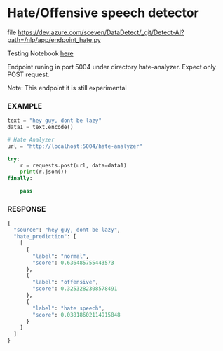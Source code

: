 # Hate/Offensive speech detector

file https://dev.azure.com/sceven/DataDetect/_git/Detect-AI?path=/nlp/app/endpoint_hate.py

Testing Notebook [here](Notebooks/Hate-Speech-Analyzer-API.ipynb)

Endpoint runing in port 5004 under directory hate-analyzer. Expect only POST request.

Note: This endpoint it is still experimental

### EXAMPLE

```python
text = "hey guy, dont be lazy"
data1 = text.encode()

# Hate Analyzer 
url = "http://localhost:5004/hate-analyzer" 

try:
    r = requests.post(url, data=data1)
    print(r.json())
finally:

    pass

```

### RESPONSE

```python
{
  "source": "hey guy, dont be lazy",
  "hate_prediction": [
    [
      {
        "label": "normal",
        "score": 0.636485755443573
      },
      {
        "label": "offensive",
        "score": 0.3253282308578491
      },
      {
        "label": "hate speech",
        "score": 0.03818602114915848
      }
    ]
  ]
}
```
